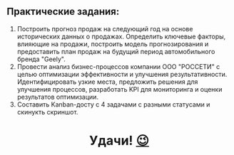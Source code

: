 ## Практические задания:
1. Построить прогноз продаж на следующий год на основе исторических данных о продажах. Определить ключевые факторы, влияющие на продажи, построить модель прогнозирования и предоставить план продаж на будущий период автомобильного бренда "Geely".
2. Провести анализ бизнес-процессов компании ООО "РОССЕТИ" с целью оптимизации эффективности и улучшения результативности. Идентифицировать узкие места, предложить решения для улучшения процессов, разработать KPI для мониторинга и оценки результатов оптимизации.
3. Составить Kanban-досту с 4 задачами с разными статусами и скинукть скриншот.

<h1 align="center">
  Удачи! <a href="https://www.youtube.com/channel/UCaW0RNRwMILFdRM3-EpUYjg" target="_blank">😉</a> 
</h1>

